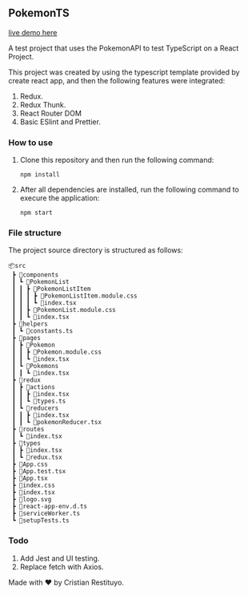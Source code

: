 ## PokemonTS

[live demo here](https://pokemonts.herokuapp.com/)

A test project that uses the PokemonAPI to test TypeScript on a React Project.

This project was created by using the typescript template provided
by create react app, and then the following features were integrated:

1. Redux.
2. Redux Thunk.
3. React Router DOM
4. Basic ESlint and Prettier.

### How to use

1. Clone this repository and then run the following command:

   `npm install`

2. After all dependencies are installed, run the following command to execure the application:

   `npm start`

### File structure

The project source directory is structured as follows:

```
📦src
 ┣ 📂components
 ┃ ┗ 📂PokemonList
 ┃ ┃ ┣ 📂PokemonListItem
 ┃ ┃ ┃ ┣ 📜PokemonListItem.module.css
 ┃ ┃ ┃ ┗ 📜index.tsx
 ┃ ┃ ┣ 📜PokemonList.module.css
 ┃ ┃ ┗ 📜index.tsx
 ┣ 📂helpers
 ┃ ┗ 📜constants.ts
 ┣ 📂pages
 ┃ ┣ 📂Pokemon
 ┃ ┃ ┣ 📜Pokemon.module.css
 ┃ ┃ ┗ 📜index.tsx
 ┃ ┗ 📂Pokemons
 ┃ ┃ ┗ 📜index.tsx
 ┣ 📂redux
 ┃ ┣ 📂actions
 ┃ ┃ ┣ 📜index.tsx
 ┃ ┃ ┗ 📜types.ts
 ┃ ┗ 📂reducers
 ┃ ┃ ┣ 📜index.tsx
 ┃ ┃ ┗ 📜pokemonReducer.tsx
 ┣ 📂routes
 ┃ ┗ 📜index.tsx
 ┣ 📂types
 ┃ ┣ 📜index.tsx
 ┃ ┗ 📜redux.tsx
 ┣ 📜App.css
 ┣ 📜App.test.tsx
 ┣ 📜App.tsx
 ┣ 📜index.css
 ┣ 📜index.tsx
 ┣ 📜logo.svg
 ┣ 📜react-app-env.d.ts
 ┣ 📜serviceWorker.ts
 ┗ 📜setupTests.ts
```

### Todo

1. Add Jest and UI testing.
2. Replace fetch with Axios.

Made with :heart: by Cristian Restituyo.
